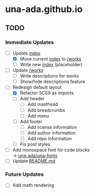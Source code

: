 # una-ada.github.io

## TODO

### Immediate Updates

- [ ] Update [index](index.md)
    - [x] Move current [index](index.md) to [/works](works.md)
    - [ ] Write new [index](index.md) (placeholder)
- [ ] Update [/works](works.md)
    - [ ] Write descriptions for works
    - [ ] Show/hide descriptions feature
- [ ] Redesign default layout
    - [x] Refactor SCSS as imports
    - [ ] Add header
        - [ ] Add masthead
        - [ ] Add breadcrumbs
        - [ ] Add menu
    - [ ] Add footer
        - [ ] Add license information
        - [ ] Add author information
        - [ ] Add repo information
    - [ ] Fix post styles
- [ ] Add monospace font for code blocks <br/>
    &rarr; [una-ada/una-fonts](https://github.com/una-ada/una-fonts)
- [ ] Update [README.md](README.md)

### Future Updates

- [ ] Add math rendering
